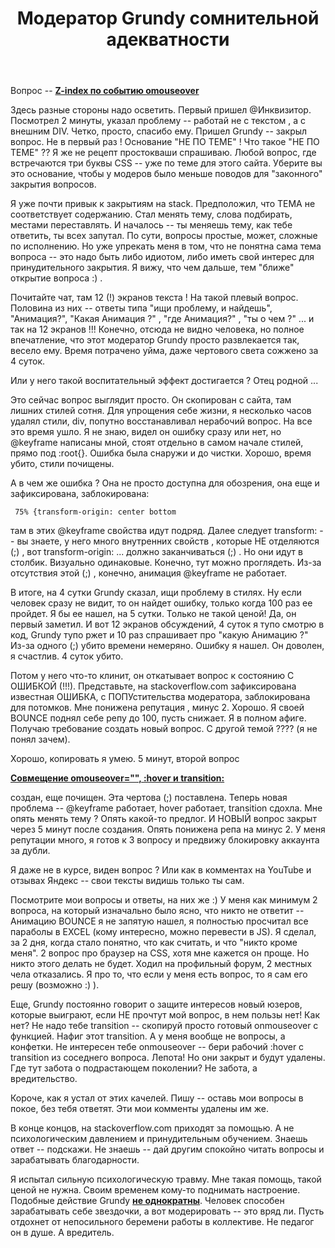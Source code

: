 ﻿---
title: "Модератор Grundy сомнительной адекватности"
se.owner.user_id: 509071
se.owner.display_name: "serega da"
se.owner.link: "https://ru.meta.stackoverflow.com/users/509071/serega-da"
se.link: "https://ru.meta.stackoverflow.com/questions/13103/%d0%9c%d0%be%d0%b4%d0%b5%d1%80%d0%b0%d1%82%d0%be%d1%80-grundy-%d1%81%d0%be%d0%bc%d0%bd%d0%b8%d1%82%d0%b5%d0%bb%d1%8c%d0%bd%d0%be%d0%b9-%d0%b0%d0%b4%d0%b5%d0%ba%d0%b2%d0%b0%d1%82%d0%bd%d0%be%d1%81%d1%82%d0%b8"
se.question_id: 13103
se.post_type: question
---
<p>Вопрос -- <a href="https://ru.stackoverflow.com/questions/1547711/z-index-%D0%BF%D0%BE-%D1%81%D0%BE%D0%B1%D1%8B%D1%82%D0%B8%D1%8E-omouseover"><strong>Z-index по событию omouseover</strong></a></p>
<p>Здесь разные стороны надо осветить. Первый пришел @Инквизитор. Посмотрел 2 минуты, указал проблему -- работай не с текстом , а с внешним DIV. Четко, просто, спасибо ему.
Пришел Grundy -- закрыл вопрос. Не в первый раз ! Основание  &quot;НЕ ПО ТЕМЕ&quot; !
Что такое &quot;НЕ ПО ТЕМЕ&quot; ??  Я же не рецепт простокваши спрашиваю.
Любой вопрос, где встречаются три буквы CSS -- уже по теме для этого сайта.
Уберите вы это основание, чтобы у модеров было меньше поводов для &quot;законного&quot; закрытия вопросов.</p>
<p>Я уже почти привык к закрытиям на stack.  Предположил, что ТЕМА не соответствует содержанию. Стал менять тему, слова подбирать, местами переставлять. И началось -- ты меняешь тему, как тебе ответить, ты всех запутал.
По сути, вопросы простые, может, сложные по исполнению. Но уже упрекать меня в том, что не понятна сама тема вопроса -- это надо быть либо идиотом, либо иметь свой интерес для принудительного закрытия.
Я вижу, что чем дальше, тем &quot;ближе&quot; открытие вопроса :) .</p>
<p>Почитайте чат, там 12 (!) экранов текста ! На такой плевый вопрос. Половина из них -- ответы типа &quot;ищи проблему, и найдешь&quot;, &quot;Анимация?&quot;, &quot;Какая Анимация ?&quot; , &quot;где Анимация?&quot; , &quot;ты о чем ?&quot;  ... и так на 12 экранов !!!
Конечно, отсюда не видно человека, но полное впечатление, что этот модератор Grundy просто развлекается так, весело ему. Время потрачено уйма, даже чертового света сожжено за 4 суток.</p>
<p>Или у него такой воспитательный эффект достигается ? Отец родной ...</p>
<p>Это сейчас вопрос выглядит просто. Он скопирован с сайта, там лишних стилей сотня. Для упрощения себе жизни, я несколько часов удалял стили, div, попутно восстанавливал нерабочий вопрос. На все это время ушло. Я не знаю, видел он ошибку сразу или нет, но @keyframe написаны мной, стоят отдельно в самом начале стилей, прямо под :root{}. Ошибка была снаружи и до чистки. Хорошо, время убито, стили почищены.</p>
<p>А в чем же ошибка ? Она не просто доступна для обозрения, она еще и зафиксирована, заблокирована:</p>
<pre><code> 75% {transform-origin: center bottom 
</code></pre>
<p>там в этих @keyframe свойства идут подряд. Далее следует transform: -- вы знаете, у него много внутренних свойств , которые НЕ отделяются (;) , вот transform-origin: ... должно заканчиваться  (;) . Но они идут в столбик. Визуально одинаковые. Конечно, тут можно проглядеть.
Из-за отсутствия этой  (;) , конечно, анимация @keyframe не работает.</p>
<p>В итоге, на 4 сутки Grundy сказал, ищи проблему в стилях. Ну если человек  сразу не видит, то он найдет ошибку, только когда 100 раз ее пройдет. Я бы ее нашел, на 5 сутки. Только не такой ценой!
Да, он первый заметил. И вот 12 экранов обсуждений, 4 суток я тупо смотрю в код, Grundy тупо ржет и 10 раз спрашивает про &quot;какую Анимацию ?&quot;  Из-за одного (;) убито времени немеряно. Ошибку я нашел. Он доволен, я счастлив. 4 суток убито.</p>
<p>Потом у него что-то клинит, он откатывает вопрос к состоянию  С ОШИБКОЙ (!!!). Представьте, на stackoverflow.com зафиксирована известная ОШИБКА, с ПОПУстительства модератора, заблокирована для потомков.
Мне понижена репутация , минус 2. Хорошо. Я своей BOUNCE поднял себе репу до 100, пусть снижает.
Я в полном афиге. Получаю требование создать новый вопрос. С другой темой ???? (я не понял зачем).</p>
<p>Хорошо, копировать я умею. 5 минут, второй вопрос</p>
<p><a href="https://ru.stackoverflow.com/questions/1548975/%D0%A1%D0%BE%D0%B2%D0%BC%D0%B5%D1%89%D0%B5%D0%BD%D0%B8%D0%B5-omouseover-hover-%D0%B8-transition"><strong>Совмещение omouseover=&quot;&quot;, :hover и transition:</strong></a></p>
<p>создан, еще почищен. Эта чертова (;) поставлена.
Теперь новая проблема -- @keyframe работает, hover работает, transition сдохла. Мне опять менять тему ? Опять какой-то предлог. И НОВЫЙ вопрос закрыт через 5 минут после создания. Опять понижена репа на минус 2. У меня репутации много, я готов к 3 вопросу и предвижу блокировку аккаунта за дубли.</p>
<p>Я даже не в курсе, виден вопрос ? Или как в комментах на YouTube и отзывах Яндекс -- свои тексты видишь только ты сам.</p>
<p>Посмотрите мои вопросы и ответы, на них же :) У меня как минимум 2 вопроса, на который изначально было ясно, что никто не ответит -- Анимацию BOUNCE я не запятую нашел, я полностью просчитал все параболы в EXCEL (кому интересно, можно перевести в JS). Я сделал, за 2 дня, когда стало понятно, что как считать, и что &quot;никто кроме меня&quot;. 2 вопрос про браузер на CSS, хотя мне кажется он проще. Но никто этого делать не будет. Ходил на профильный форум, 2 местных чела отказались.
Я про то, что если у меня есть вопрос, то я сам его решу (возможно :) ).</p>
<p>Еще, Grundy постоянно говорит о защите интересов новый юзеров, которые выиграют, если НЕ прочтут мой вопрос, в нем пользы нет! Как нет? Не надо тебе transition -- скопируй просто готовый onmouseover с функцией. Нафиг этот transition. А у меня вообще не вопросы, а конфетки. Не интересен  тебе onmouseover -- бери рабочий :hover с transition из соседнего вопроса. Лепота!
Но они закрыт и будут удалены.
Где тут забота о подрастающем поколении? Не забота, а вредительство.</p>
<p>Короче, как я устал от этих качелей. Пишу -- оставь мои вопросы в покое, без тебя ответят. Эти мои комменты удалены им же.</p>
<p>В конце концов, на stackoverflow.com приходят за помощью. А не психологическим давлением и принудительным обучением. Знаешь ответ -- подскажи. Не знаешь -- дай другим спокойно читать вопросы и зарабатывать благодарности.</p>
<p>Я испытал сильную психологическую травму. Мне такая помощь, такой ценой не нужна. Своим временем кому-то поднимать настроение. Подобные действие Grundy <a href="https://chat.stackexchange.com/rooms/141638/discussion-on-answer-by-tym32167------"><strong>не однократны</strong></a>. Человек способен зарабатывать себе звездочки, а вот модерировать -- это вряд ли. Пусть отдохнет от непосильного беремени работы в коллективе. Не педагог он в душе. А вредитель.</p>
